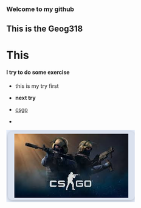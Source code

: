 ### Welcome to my github
## This is the Geog318
# This
#### I try to do some exercise

- this is my try first

- **next try**

- [csgo](https://www.counter-strike.net/)
- 
![photo](https://github.com/YinzhengChen/YinzhengChen/blob/main/photo.png)
